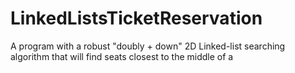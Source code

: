 # LinkedListsTicketReservation
A program with a robust "doubly + down" 2D Linked-list searching algorithm that will find seats closest to the middle of a 
